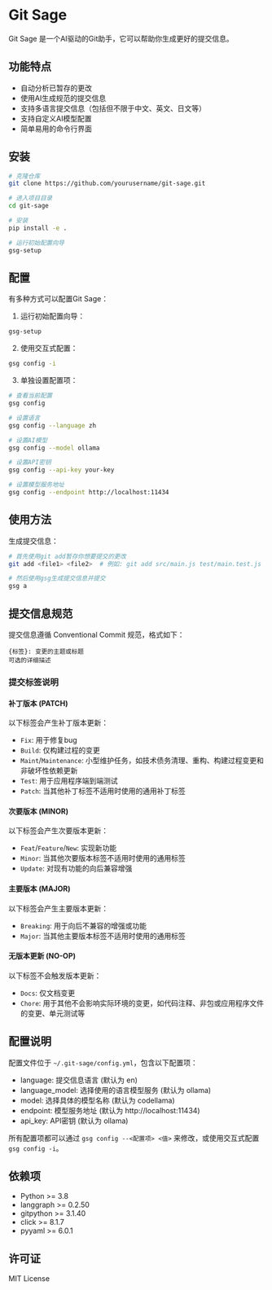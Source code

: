 # Git Sage

Git Sage 是一个AI驱动的Git助手，它可以帮助你生成更好的提交信息。

## 功能特点

- 自动分析已暂存的更改
- 使用AI生成规范的提交信息
- 支持多语言提交信息（包括但不限于中文、英文、日文等）
- 支持自定义AI模型配置
- 简单易用的命令行界面

## 安装

```bash
# 克隆仓库
git clone https://github.com/yourusername/git-sage.git

# 进入项目目录
cd git-sage

# 安装
pip install -e .

# 运行初始配置向导
gsg-setup
```

## 配置

有多种方式可以配置Git Sage：

1. 运行初始配置向导：
```bash
gsg-setup
```

2. 使用交互式配置：
```bash
gsg config -i
```

3. 单独设置配置项：
```bash
# 查看当前配置
gsg config

# 设置语言
gsg config --language zh

# 设置AI模型
gsg config --model ollama

# 设置API密钥
gsg config --api-key your-key

# 设置模型服务地址
gsg config --endpoint http://localhost:11434
```

## 使用方法

生成提交信息：

```bash
# 首先使用git add暂存你想要提交的更改
git add <file1> <file2>  # 例如: git add src/main.js test/main.test.js

# 然后使用gsg生成提交信息并提交
gsg a
```

## 提交信息规范

提交信息遵循 Conventional Commit 规范，格式如下：

```
{标签}: 变更的主题或标题
可选的详细描述
```

### 提交标签说明

#### 补丁版本 (PATCH)
以下标签会产生补丁版本更新：

- `Fix`: 用于修复bug
- `Build`: 仅构建过程的变更
- `Maint`/`Maintenance`: 小型维护任务，如技术债务清理、重构、构建过程变更和非破坏性依赖更新
- `Test`: 用于应用程序端到端测试
- `Patch`: 当其他补丁标签不适用时使用的通用补丁标签

#### 次要版本 (MINOR)
以下标签会产生次要版本更新：

- `Feat`/`Feature`/`New`: 实现新功能
- `Minor`: 当其他次要版本标签不适用时使用的通用标签
- `Update`: 对现有功能的向后兼容增强

#### 主要版本 (MAJOR)
以下标签会产生主要版本更新：

- `Breaking`: 用于向后不兼容的增强或功能
- `Major`: 当其他主要版本标签不适用时使用的通用标签

#### 无版本更新 (NO-OP)
以下标签不会触发版本更新：

- `Docs`: 仅文档变更
- `Chore`: 用于其他不会影响实际环境的变更，如代码注释、非包或应用程序文件的变更、单元测试等

## 配置说明

配置文件位于 `~/.git-sage/config.yml`，包含以下配置项：

- language: 提交信息语言 (默认为 en)
- language_model: 选择使用的语言模型服务 (默认为 ollama)
- model: 选择具体的模型名称 (默认为 codellama)
- endpoint: 模型服务地址 (默认为 http://localhost:11434)
- api_key: API密钥 (默认为 ollama)

所有配置项都可以通过 `gsg config --<配置项> <值>` 来修改，或使用交互式配置 `gsg config -i`。

## 依赖项

- Python >= 3.8
- langgraph >= 0.2.50
- gitpython >= 3.1.40
- click >= 8.1.7
- pyyaml >= 6.0.1

## 许可证

MIT License
